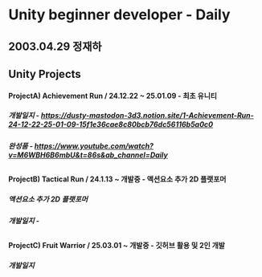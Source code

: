 # **Unity beginner developer - Daily**


## 2003.04.29 정재하



## Unity Projects
#### **ProjectA) Achievement Run / 24.12.22 ~ 25.01.09** - 최초 유니티
##### 개발일지 - https://dusty-mastodon-3d3.notion.site/1-Achievement-Run-24-12-22-25-01-09-15f1e36cae8c80bcb76dc56116b5a0c0
##### 완성품 - https://www.youtube.com/watch?v=M6WBH6B6mbU&t=86s&ab_channel=Daily
##
#### **ProjectB) Tactical Run / 24.1.13 ~ 개발중** - 액션요소 추가 2D 플랫포머
##### 액션요소 추가 2D 플랫포머
##### 개발일지 - 
##
#### **ProjectC) Fruit Warrior / 25.03.01 ~ 개발중** - 깃허브 활용 및 2인 개발
##### 개발일지

